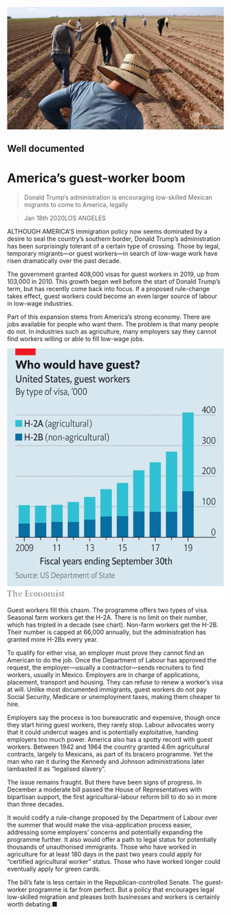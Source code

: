 ![](./images/20200118_USP001_0.jpg)

## Well documented

# America’s guest-worker boom

> Donald Trump’s administration is encouraging low-skilled Mexican migrants to come to America, legally

> Jan 18th 2020LOS ANGELES

ALTHOUGH AMERICA’S immigration policy now seems dominated by a desire to seal the country’s southern border, Donald Trump’s administration has been surprisingly tolerant of a certain type of crossing. Those by legal, temporary migrants—or guest workers—in search of low-wage work have risen dramatically over the past decade.

The government granted 408,000 visas for guest workers in 2019, up from 103,000 in 2010. This growth began well before the start of Donald Trump’s term, but has recently come back into focus. If a proposed rule-change takes effect, guest workers could become an even larger source of labour in low-wage industries.

Part of this expansion stems from America’s strong economy. There are jobs available for people who want them. The problem is that many people do not. In industries such as agriculture, many employers say they cannot find workers willing or able to fill low-wage jobs.

![](./images/20200118_USC170.png)

Guest workers fill this chasm. The programme offers two types of visa. Seasonal farm workers get the H-2A. There is no limit on their number, which has tripled in a decade (see chart). Non-farm workers get the H-2B. Their number is capped at 66,000 annually, but the administration has granted more H-2Bs every year.

To qualify for either visa, an employer must prove they cannot find an American to do the job. Once the Department of Labour has approved the request, the employer—usually a contractor—sends recruiters to find workers, usually in Mexico. Employers are in charge of applications, placement, transport and housing. They can refuse to renew a worker’s visa at will. Unlike most documented immigrants, guest workers do not pay Social Security, Medicare or unemployment taxes, making them cheaper to hire.

Employers say the process is too bureaucratic and expensive, though once they start hiring guest workers, they rarely stop. Labour advocates worry that it could undercut wages and is potentially exploitative, handing employers too much power. America also has a spotty record with guest workers. Between 1942 and 1964 the country granted 4.6m agricultural contracts, largely to Mexicans, as part of its bracero programme. Yet the man who ran it during the Kennedy and Johnson administrations later lambasted it as “legalised slavery”.

The issue remains fraught. But there have been signs of progress. In December a moderate bill passed the House of Representatives with bipartisan support, the first agricultural-labour reform bill to do so in more than three decades.

It would codify a rule-change proposed by the Department of Labour over the summer that would make the visa-application process easier, addressing some employers’ concerns and potentially expanding the programme further. It also would offer a path to legal status for potentially thousands of unauthorised immigrants. Those who have worked in agriculture for at least 180 days in the past two years could apply for “certified agricultural worker” status. Those who have worked longer could eventually apply for green cards.

The bill’s fate is less certain in the Republican-controlled Senate. The guest-worker programme is far from perfect. But a policy that encourages legal low-skilled migration and pleases both businesses and workers is certainly worth debating.■